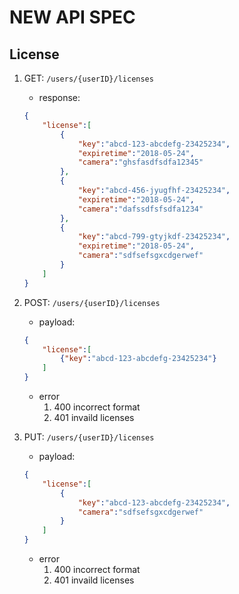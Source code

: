# NEW API SPEC

## License

1. GET: `/users/{userID}/licenses`
    * response:
    ```JSON
    {
        "license":[
            {
                "key":"abcd-123-abcdefg-23425234",
                "expiretime":"2018-05-24",
                "camera":"ghsfasdfsdfa12345"
            },
            {
                "key":"abcd-456-jyugfhf-23425234",
                "expiretime":"2018-05-24",
                "camera":"dafssdfsfsdfa1234"
            },
            {
                "key":"abcd-799-gtyjkdf-23425234",
                "expiretime":"2018-05-24",
                "camera":"sdfsefsgxcdgerwef"
            }
        ]
    }
    ```

1. POST: `/users/{userID}/licenses`
    * payload:
    ```JSON
    {
        "license":[
            {"key":"abcd-123-abcdefg-23425234"}
        ]
    }
    ```
    * error
        1. 400  incorrect format
        1. 401  invaild licenses

1. PUT: `/users/{userID}/licenses`
    * payload:
    ```JSON
    {
        "license":[
            {
                "key":"abcd-123-abcdefg-23425234",
                "camera":"sdfsefsgxcdgerwef"
            }
        ]
    }
    ```
    * error
        1. 400  incorrect format
        1. 401  invaild licenses